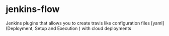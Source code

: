jenkins-flow
============

Jenkins plugins that allows you to create travis like configuration files [yaml] (Deployment, Setup and Execution ) with cloud deployments
